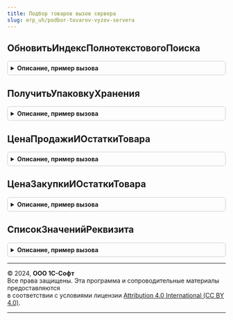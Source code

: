 ```yaml
---
title: Подбор товаров вызов сервера
slug: erp_uh/podbor-tovarov-vyzov-servera
---
```



## ОбновитьИндексПолнотекстовогоПоиска
<details style="margin: 1em 0; padding: 0.5em; border: 1px solid #ccc; border-radius: 6px;">

<summary style="font-weight: bold; cursor: pointer;">Описание, пример вызова</summary>

```bsl

// Процедура выполняет обновление индекса полнотекстового поиска в привилегированном режиме.
//
Процедура ОбновитьИндексПолнотекстовогоПоиска() Экспорт
```

Пример вызова
```bsl
ПодборТоваровВызовСервера.ОбновитьИндексПолнотекстовогоПоиска() 
```
</details>

## ПолучитьУпаковкуХранения
<details style="margin: 1em 0; padding: 0.5em; border: 1px solid #ccc; border-radius: 6px;">

<summary style="font-weight: bold; cursor: pointer;">Описание, пример вызова</summary>

```bsl

// Функция возвращает упаковку хранения номенклатуры, т.е. упаковку с коэффициентом 1 и
//  единицей хранения соответствующей единице хранения номенклатуры.
//
// Параметры:
//  Номенклатура - СправочникСсылка.Номенклатура - номенклатура.
//
// Возвращаемое значение:
//  СправочникСсылка.УпаковкиЕдиницыИзмерения - упаковка хранения или единица измерения номенклатуры.
//
Функция ПолучитьУпаковкуХранения(Номенклатура) Экспорт
```

Пример вызова
```bsl
Результат = ПодборТоваровВызовСервера.ПолучитьУпаковкуХранения(Номенклатура) 
```
</details>

## ЦенаПродажиИОстаткиТовара
<details style="margin: 1em 0; padding: 0.5em; border: 1px solid #ccc; border-radius: 6px;">

<summary style="font-weight: bold; cursor: pointer;">Описание, пример вызова</summary>

```bsl

// Возвращает структуру - информацию о цене продажи и остатках товара.
//
// Параметры:
//  Номенклатура	 - СправочникСсылка.Номенклатура			 - номенклатура,
//  Характеристика	 - СправочникСсылка.ХарактеристикиНоменклатуры	 - характеристика номенклатуры,
//  Соглашение		 - СправочникСсылка.СоглашенияСКлиентами		 - соглашение, на основании которого осуществляется продажа,
//  Валюта			 - СправочникСсылка.Валюты						 - валюта взаиморасчетов,
//  Склады			 - СправочникСсылка.Склады						 - склад, с которого осуществляется отпуск номенклатуры,
//  ВидыЦен			 - СправочникСсылка.ВидыЦен						 - вид цены.
//
// Возвращаемое значение:
//  Структура - Структура с информацией о цене продажи и остатках товара:
//  * ТекущиеОстатки - Массив из Структура:
//    ** Склад - СправочникСсылка.Склады
//    ** ВНаличии - Число
//    ** Свободно - Число
//  * ПланируемыеОстатки - Массив из Структура:
//    ** Склад - СправочникСсылка.Склады
//    ** Период - Дата
//    ** Доступно - Число
//  * Цена - Структура:
//    ** ВидЦены - СправочникСсылка.ВидыЦен
//    ** Цена - Число
//    ** Упаковка - СправочникСсылка.УпаковкиЕдиницыИзмерения
//    ** ЕдиницаИзмерения - СправочникСсылка.УпаковкиЕдиницыИзмерения
//    ** Описание - Строка
//    ** СрокПоставки - Дата
//
Функция ЦенаПродажиИОстаткиТовара(Номенклатура, Характеристика, Соглашение, Валюта, Склады, ВидыЦен) Экспорт
```

Пример вызова
```bsl
Результат = ПодборТоваровВызовСервера.ЦенаПродажиИОстаткиТовара(Номенклатура, Характеристика, Соглашение, Валюта, Склады, ВидыЦен) 
```
</details>

## ЦенаЗакупкиИОстаткиТовара
<details style="margin: 1em 0; padding: 0.5em; border: 1px solid #ccc; border-radius: 6px;">

<summary style="font-weight: bold; cursor: pointer;">Описание, пример вызова</summary>

```bsl

// Возвращает структуру - информацию о цене закупки и остатках товара.
//
// Параметры:
//  Номенклатура	 - СправочникСсылка.Номенклатура				 - номенклатура,
//  Характеристика	 - СправочникСсылка.ХарактеристикиНоменклатуры	 - характеристика номенклатуры,
//  Соглашение		 - СправочникСсылка.СоглашенияСПоставщиками		 - соглашение, на основании которого осуществляется закупка,
//  Валюта			 - СправочникСсылка.Валюты						 - валюта взаиморасчетов,
//  Склады			 - СправочникСсылка.Склады						 - склад, на который осуществляется поставка номенклатуры.
//
// Возвращаемое значение:
//  Структура - с информацией о цене закупки и остатках товара:
//   * ТекущиеОстатки - Массив из Структура:
//     ** Склад - СправочникСсылка.Склады
//     ** ВНаличии - Число
//     ** Свободно - Число
//   * ПланируемыеОстатки - Массив из Структура:
//    ** Склад - СправочникСсылка.Склады
//    ** Период - Дата
//    ** Доступно - Число
//   * Цена - Структура:
//     ** Цена - Число
//     ** Упаковка -СправочникСсылка.УпаковкиЕдиницыИзмерения
//     ** ЕдиницаИзмерения - СправочникСсылка.УпаковкиЕдиницыИзмерения
//
Функция ЦенаЗакупкиИОстаткиТовара(Номенклатура, Характеристика, Соглашение, Валюта, Склады) Экспорт
```

Пример вызова
```bsl
Результат = ПодборТоваровВызовСервера.ЦенаЗакупкиИОстаткиТовара(Номенклатура, Характеристика, Соглашение, Валюта, Склады) 
```
</details>

## СписокЗначенийРеквизита
<details style="margin: 1em 0; padding: 0.5em; border: 1px solid #ccc; border-radius: 6px;">

<summary style="font-weight: bold; cursor: pointer;">Описание, пример вызова</summary>

```bsl

// Функция возвращает список строковых значений реквизита номенклатуры или
//  доп.реквизитов номенклатуры. Используется при навигации по виду номенклатуры
//  и дереву свойств вида номенклатуры.
//
// Параметры:
//  ВидНоменклатуры		 - СправочникСсылка.ВидыНоменклатуры - вид номенклатуры,
//  ИмяРеквизита		 - Строка							 - имя реквизита,
//  ЭтоДопРеквизит		 - Булево		 					 - Истина - признак доп.реквизита,
//  ОтборПоНоменклатуре	 - Булево 							 - Истина - признак отбора по номенклатуре.
//
// Возвращаемое значение:
//  СписокЗначений - Список строковых значений реквизита или доп.реквизита.
//
Функция СписокЗначенийРеквизита(ВидНоменклатуры, ИмяРеквизита, ЭтоДопРеквизит, ОтборПоНоменклатуре) Экспорт
```

Пример вызова
```bsl
Результат = ПодборТоваровВызовСервера.СписокЗначенийРеквизита(ВидНоменклатуры, ИмяРеквизита, ЭтоДопРеквизит, ОтборПоНоменклатуре) 
```
</details>

---

© 2024, **ООО 1С-Софт**  
Все права защищены. Эта программа и сопроводительные материалы предоставляются  
в соответствии с условиями лицензии [Attribution 4.0 International (CC BY 4.0)](https://creativecommons.org/licenses/by/4.0/legalcode).

---
